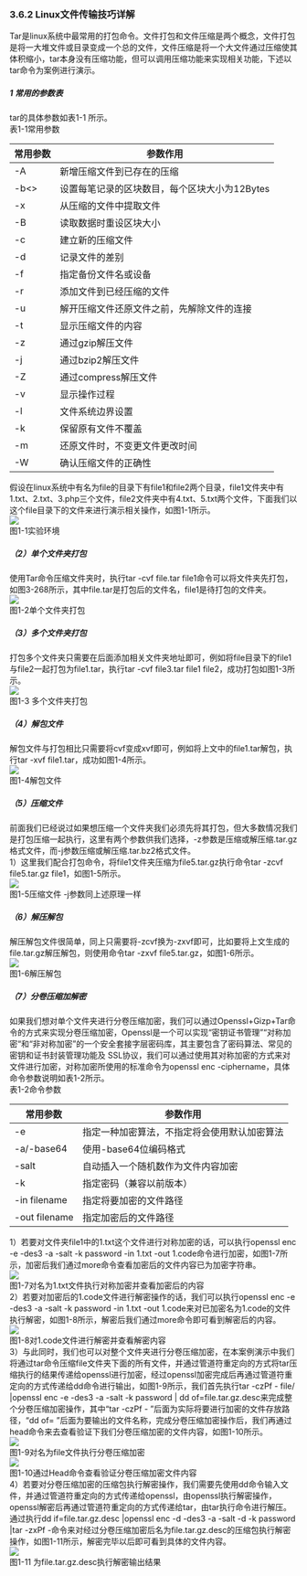

### 3.6.2 Linux文件传输技巧详解
Tar是linux系统中最常用的打包命令。文件打包和文件压缩是两个概念，文件打包是将一大堆文件或目录变成一个总的文件，文件压缩是将一个大文件通过压缩使其体积缩小，tar本身没有压缩功能，但可以调用压缩功能来实现相关功能，下述以tar命令为案例进行演示。
##### 1 常用的参数表
tar的具体参数如表1-1 所示。<br />表1-1常用参数

| 常用参数 | 参数作用 |
| --- | --- |
| -A  | 新增压缩文件到已存在的压缩 |
| -b<> | 设置每笔记录的区块数目，每个区块大小为12Bytes |
| -x  | 从压缩的文件中提取文件 |
| -B  | 读取数据时重设区块大小 |
| -c  | 建立新的压缩文件 |
| -d  | 记录文件的差别 |
| -f | 指定备份文件名或设备 |
| -r  | 添加文件到已经压缩的文件 |
| -u  | 解开压缩文件还原文件之前，先解除文件的连接 |
| -t  | 显示压缩文件的内容 |
| -z  | 通过gzip解压文件 |
| -j  | 通过bzip2解压文件 |
| -Z  | 通过compress解压文件 |
| -v  | 显示操作过程 |
| -l  | 文件系统边界设置 |
| -k  | 保留原有文件不覆盖 |
| -m  | 还原文件时，不变更文件更改时间 |
| -W  | 确认压缩文件的正确性 |

假设在linux系统中有名为file的目录下有file1和file2两个目录，file1文件夹中有1.txt、2.txt、3.php三个文件，file2文件夹中有4.txt、5.txt两个文件，下面我们以这个file目录下的文件来进行演示相关操作，如图1-1所示。<br />![](https://cdn.nlark.com/yuque/0/2023/png/1137595/1699683878058-1296119b-3b1a-4a18-a407-0a59b774cb95.png#)<br />图1-1实验环境
##### （2）单个文件夹打包
使用Tar命令压缩文件夹时，执行tar -cvf  file.tar file1命令可以将文件夹先打包，如图3-268所示，其中file.tar是打包后的文件名，file1是待打包的文件夹。<br />![](https://cdn.nlark.com/yuque/0/2023/png/1137595/1699683878411-fbbf572d-e92e-42ad-baca-7a0d801719c1.png#)<br />图1-2单个文件夹打包
##### （3）多个文件夹打包
打包多个文件夹只需要在后面添加相关文件夹地址即可，例如将file目录下的file1与file2一起打包为file1.tar，执行tar -cvf file3.tar file1 file2，成功打包如图1-3所示。<br />![](https://cdn.nlark.com/yuque/0/2023/png/1137595/1699683878745-cc2684b0-cd63-4f37-9b7e-fc9be942aa75.png#)<br />图1-3 多个文件夹打包
##### （4）解包文件
解包文件与打包相比只需要将cvf变成xvf即可，例如将上文中的file1.tar解包，执行tar -xvf file1.tar，成功如图1-4所示。<br />![](https://cdn.nlark.com/yuque/0/2023/png/1137595/1699683879061-513deeee-1c27-45e1-b08a-6b8379d92a32.png#)<br />图1-4解包文件
##### （5）压缩文件
前面我们已经说过如果想压缩一个文件夹我们必须先将其打包，但大多数情况我们是打包压缩一起执行，这里有两个参数供我们选择，-z参数是压缩或解压缩.tar.gz格式文件，而-j参数压缩或解压缩.tar.bz2格式文件。<br />1）这里我们配合打包命令，将file1文件夹压缩为file5.tar.gz执行命令tar -zcvf file5.tar.gz file1，如图1-5所示。<br />![](https://cdn.nlark.com/yuque/0/2023/png/1137595/1699683879392-f9a98ef2-41cf-47ca-80ed-ea7ff600ad20.png#)<br />图1-5压缩文件 -j参数同上述原理一样
##### （6）解压解包
解压解包文件很简单，同上只需要将-zcvf换为-zxvf即可，比如要将上文生成的file.tar.gz解压解包，则使用命令tar -zxvf file5.tar.gz，如图1-6所示。<br />![](https://cdn.nlark.com/yuque/0/2023/png/1137595/1699683879691-37ad3181-f423-46ae-8900-8b3eaf473f09.png#)<br />图1-6解压解包
##### （7）分卷压缩加解密
如果我们想对单个文件夹进行分卷压缩加密，我们可以通过Openssl+Gizp+Tar命令的方式来实现分卷压缩加密，Openssl是一个可以实现“密钥证书管理”“对称加密“和“非对称加密”的一个安全套接字层密码库，其主要包含了密码算法、常见的密钥和证书封装管理功能及 SSL协议，我们可以通过使用其对称加密的方式来对文件进行加密，对称加密所使用的标准命令为openssl enc -ciphername，具体命令参数说明如表1-2所示。<br />表1-2命令参数

| 常用参数 | 参数作用 |
| --- | --- |
| -e | 指定一种加密算法，不指定将会使用默认加密算法 |
| -a/-base64 | 使用-base64位编码格式 |
| -salt | 自动插入一个随机数作为文件内容加密 |
| -k | 指定密码（兼容以前版本） |
| -in filename | 指定将要加密的文件路径 |
| -out filename  | 指定加密后的文件路径 |

1）若要对文件夹file1中的1.txt这个文件进行对称加密的话，可以执行openssl enc -e -des3 -a -salt -k password -in 1.txt -out 1.code命令进行加密，如图1-7所示，加密后我们通过more命令查看加密后的文件内容已为加密字符串。<br />![](https://cdn.nlark.com/yuque/0/2023/png/1137595/1699683879984-ea0decd2-8fc9-4309-a341-873895cfe0a4.png#)<br />图1-7对名为1.txt文件执行对称加密并查看加密后的内容<br />2）若要对加密后的1.code文件进行解密操作的话，我们可以执行openssl enc -e -des3 -a -salt -k password -in 1.txt -out 1.code来对已加密名为1.code的文件执行解密，如图1-8所示，解密后我们通过more命令即可看到解密后的内容。<br />![](https://cdn.nlark.com/yuque/0/2023/png/1137595/1699683880302-cbc3aacb-d793-4b9b-9dd9-648726f0bac4.png#)<br />图1-8对1.code文件进行解密并查看解密内容<br />    3）与此同时，我们也可以对整个文件夹进行分卷压缩加密，在本案例演示中我们将通过tar命令压缩file文件夹下面的所有文件，并通过管道符重定向的方式将tar压缩执行的结果传递给openssl进行加密，经过openssl加密完成后再通过管道符重定向的方式传递给dd命令进行输出，如图1-9所示，我们首先执行tar -czPf - file/ |openssl enc -e -des3 -a -salt -k password | dd of=file.tar.gz.desc来完成整个分卷压缩加密操作，其中“tar -czPf - ”后面为实际将要进行加密的文件存放路径，“dd of= ”后面为要输出的文件名称，完成分卷压缩加密操作后，我们再通过head命令来去查看验证下我们分卷压缩加密的文件内容，如图1-10所示。<br />![](https://cdn.nlark.com/yuque/0/2023/png/1137595/1699683880635-c4d01383-72a9-467f-905c-07ff20b26a01.png#)<br />图1-9对名为file文件执行分卷压缩加密<br />![](https://cdn.nlark.com/yuque/0/2023/png/1137595/1699683881012-512ef0f2-7227-49a4-b8f2-215993e26a13.png#)<br />图1-10通过Head命令查看验证分卷压缩加密文件内容<br />4）若要对分卷压缩加密的压缩包执行解密操作，我们需要先使用dd命令输入文件，并通过管道符重定向的方式传递给openssl，由openssl执行解密操作，openssl解密后再通过管道符重定向的方式传递给tar，由tar执行命令进行解压。通过执行dd if=file.tar.gz.desc |openssl enc -d -des3 -a -salt -d -k password |tar -zxPf -命令来对经过分卷压缩加密后名为file.tar.gz.desc的压缩包执行解密操作，如图1-11所示，解密完毕以后即可看到具体的文件内容。<br />![](https://cdn.nlark.com/yuque/0/2023/png/1137595/1699683881475-de682e33-ee2b-465f-b845-f145fc1d5246.png#)<br />图1-11 为file.tar.gz.desc执行解密输出结果

